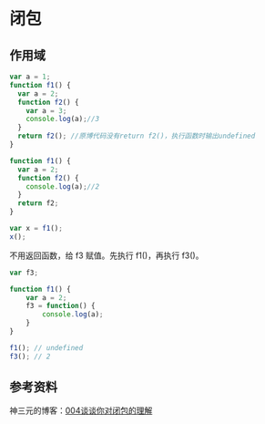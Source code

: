 



# 闭包

## 作用域

```js
var a = 1;
function f1() {
  var a = 2;
  function f2() {
    var a = 3;
    console.log(a);//3
  }
  return f2(); //原博代码没有return f2()，执行函数时输出undefined
}
```



```js
function f1() {
  var a = 2;
  function f2() {
    console.log(a);//2
  }
  return f2;
}

var x = f1();
x();
```

不用返回函数，给 f3 赋值。先执行 f1()，再执行 f3()。

```js
var f3;

function f1() {
    var a = 2;
    f3 = function() {
        console.log(a);
    }
}

f1(); // undefined
f3(); // 2
```


## 参考资料

神三元的博客：[004谈谈你对闭包的理解](http://47.98.159.95/my_blog/js-base/004.html#%E4%BB%80%E4%B9%88%E6%98%AF%E9%97%AD%E5%8C%85%EF%BC%9F)

